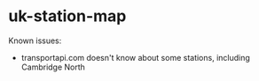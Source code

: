 # uk-station-map

Known issues:

*   transportapi.com doesn't know about some stations, including Cambridge North
